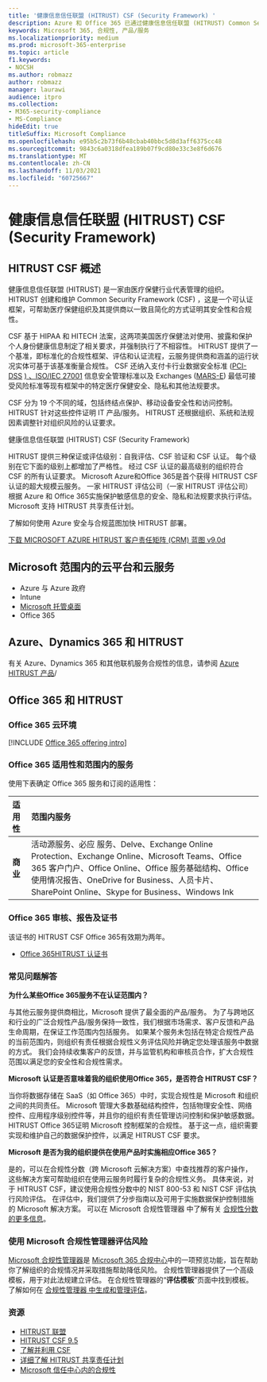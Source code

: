 ```yaml
---
title: '健康信息信任联盟 (HITRUST) CSF (Security Framework) '
description: Azure 和 Office 365 已通过健康信息信任联盟 (HITRUST) Common Security Framework (CSF) 。
keywords: Microsoft 365, 合规性, 产品/服务
ms.localizationpriority: medium
ms.prod: microsoft-365-enterprise
ms.topic: article
f1.keywords:
- NOCSH
ms.author: robmazz
author: robmazz
manager: laurawi
audience: itpro
ms.collection:
- M365-security-compliance
- MS-Compliance
hideEdit: true
titleSuffix: Microsoft Compliance
ms.openlocfilehash: e95b5c2b73f6b48cbab40bbc5d8d3aff6375cc48
ms.sourcegitcommit: 9843c6a0318dfea189b07f9cd80e33c3e8f6d676
ms.translationtype: MT
ms.contentlocale: zh-CN
ms.lasthandoff: 11/03/2021
ms.locfileid: "60725667"
---
```

# <a name="health-information-trust-alliance-hitrust-common-security-framework-csf"></a>健康信息信任联盟 (HITRUST) CSF (Security Framework) 

## <a name="hitrust-csf-overview"></a>HITRUST CSF 概述

健康信息信任联盟 (HITRUST) 是一家由医疗保健行业代表管理的组织。 HITRUST 创建和维护 Common Security Framework (CSF) ，这是一个可认证框架，可帮助医疗保健组织及其提供商以一致且简化的方式证明其安全性和合规性。

CSF 基于 HIPAA 和 HITECH 法案，这两项美国医疗保健法对使用、披露和保护个人身份健康信息制定了相关要求，并强制执行了不相容性。 HITRUST 提供了一个基准，即标准化的合规性框架、评估和认证流程，云服务提供商和涵盖的运行状况实体可基于该基准衡量合规性。 CSF 还纳入支付卡行业数据安全标准 ([PCI-DSS](https://www.microsoft.com/trustcenter/compliance/pci) [) 、ISO/IEC 27001](https://www.microsoft.com/trustcenter/compliance/iso-iec-27001) 信息安全管理标准以及 Exchanges ([MARS-E](https://www.microsoft.com/trustcenter/compliance/mars-e)) 最低可接受风险标准等现有框架中的特定医疗保健安全、隐私和其他法规要求。

CSF 分为 19 个不同的域，包括终结点保护、移动设备安全性和访问控制。 HITRUST 针对这些控件证明 IT 产品/服务。 HITRUST 还根据组织、系统和法规因素调整针对组织风险的认证要求。

健康信息信任联盟 (HITRUST) CSF (Security Framework) 

HITRUST 提供三种保证或评估级别：自我评估、CSF 验证和 CSF 认证。 每个级别在它下面的级别上都增加了严格性。 经过 CSF 认证的最高级别的组织符合 CSF 的所有认证要求。 Microsoft Azure和Office 365是首个获得 HITRUST CSF 认证的超大规模云服务。 一家 HITRUST 评估公司（一家 HITRUST 评估公司）根据 Azure 和 Office 365实施保护敏感信息的安全、隐私和法规要求执行评估。 Microsoft 支持 HITRUST 共享责任计划。

了解如何使用 Azure 安全与合规蓝图加快 HITRUST 部署。

[下载 MICROSOFT AZURE HITRUST 客户责任矩阵 (CRM) 蓝图 v9.0d](https://servicetrust.microsoft.com/ViewPage/Blueprint?command=Download&downloadType=Document&downloadId=3ccde498-4761-4be0-be8b-cd8d379a3a4f&docTab=fc060920-cdb8-11e7-bacf-0bf52b09d912_Healthcare_Blueprint)

## <a name="microsoft-in-scope-cloud-platforms--services"></a>Microsoft 范围内的云平台和云服务

- Azure 与 Azure 政府
- Intune
- [Microsoft 托管桌面](/microsoft-365/managed-desktop/intro/compliance)
- Office 365

## <a name="azure-dynamics-365-and-hitrust"></a>Azure、Dynamics 365 和 HITRUST

有关 Azure、Dynamics 365 和其他联机服务合规性的信息，请参阅 [Azure HITRUST 产品](/azure/compliance/offerings/offering-hitrust)/

## <a name="office-365-and-hitrust"></a>Office 365 和 HITRUST

### <a name="office-365-cloud-environments"></a>Office 365 云环境

[!INCLUDE [Office 365 offering intro](../includes/o365-offering-introduction.md)]

### <a name="office-365-applicability-and-in-scope-services"></a>Office 365 适用性和范围内的服务

使用下表确定 Office 365 服务和订阅的适用性：

| **适用性** | **范围内服务** |
|:------------------|:----------------------|
| **商业** | 活动源服务、必应 服务、Delve、Exchange Online Protection、Exchange Online、Microsoft Teams、Office 365 客户门户、Office Online、Office 服务基础结构、Office使用情况报告、OneDrive for Business、人员卡片、SharePoint Online、Skype for Business、Windows Ink |

### <a name="office-365-audits-reports-and-certificates"></a>Office 365 审核、报告及证书

该证书的 HITRUST CSF Office 365有效期为两年。

- [Office 365HITRUST 认证书](https://aka.ms/O365HITRUSTcertification)

### <a name="frequently-asked-questions"></a>常见问题解答

**为什么某些Office 365服务不在认证范围内？**

与其他云服务提供商相比，Microsoft 提供了最全面的产品/服务。 为了与跨地区和行业的广泛合规性产品/服务保持一致性，我们根据市场需求、客户反馈和产品生命周期，在保证工作范围内包括服务。 如果某个服务未包括在特定合规性产品的当前范围内，则组织有责任根据合规性义务评估风险并确定您处理该服务中数据的方式。 我们会持续收集客户的反馈，并与监管机构和审核员合作，扩大合规性范围以满足您的安全性和合规性需求。

**Microsoft 认证是否意味着我的组织使用Office 365，是否符合 HITRUST CSF？**

当你将数据存储在 SaaS（如 Office 365）中时，实现合规性是 Microsoft 和组织之间的共同责任。 Microsoft 管理大多数基础结构控件，包括物理安全性、网络控件、应用程序级别控件等，并且你的组织有责任管理访问控制和保护敏感数据。 HITRUST Office 365证明 Microsoft 控制框架的合规性。 基于这一点，组织需要实现和维护自己的数据保护控件，以满足 HITRUST CSF 要求。

**Microsoft 是否为我的组织提供在使用产品时实施相应Office 365？**

是的，可以在合规性分数（跨 Microsoft 云解决方案）中查找推荐的客户操作，这些解决方案可帮助组织在使用云服务时履行复杂的合规性义务。 具体来说，对于 HITRUST CSF，建议使用合规性分数中的 NIST 800-53 和 NIST CSF 评估执行风险评估。 在评估中，我们提供了分步指南以及可用于实施数据保护控制措施的 Microsoft 解决方案。 可以在 Microsoft 合规性管理器 中了解有关 [合规性分数的更多信息](/microsoft-365/compliance/compliance-manager)。

### <a name="use-microsoft-compliance-manager-to-assess-your-risk"></a>使用 Microsoft 合规性管理器评估风险

[Microsoft 合规性管理器](/microsoft-365/compliance/compliance-manager)是 [Microsoft 365 合规中心](/microsoft-365/compliance/microsoft-365-compliance-center)中的一项预览功能，旨在帮助你了解组织的合规情况并采取措施帮助降低风险。 合规性管理器提供了一个高级模板，用于对此法规建立评估。 在合规性管理器的“**评估模板**”页面中找到模板。 了解如何在 [合规性管理器 中生成和管理评估](/microsoft-365/compliance/compliance-manager-assessments)。

### <a name="resources"></a>资源

- [HITRUST 联盟](https://hitrustalliance.net/)
- [HITRUST CSF 9.5](https://hitrustalliance.net/csf-license-agreement/)
- [了解并利用 CSF](https://hitrustalliance.net/understanding-leveraging-csf/)
- [详细了解 HITRUST 共享责任计划](https://go.microsoft.com/fwlink/p/?linkid=2100268)
- [Microsoft 信任中心内的合规性](https://www.microsoft.com/trust-center/compliance/compliance-overview)
